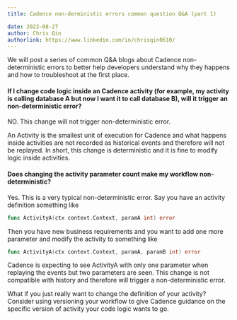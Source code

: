 ```yaml
---
title: Cadence non-derministic errors common question Q&A (part 1)

date: 2023-08-27
author: Chris Qin
authorlink: https://www.linkedin.com/in/chrisqin0610/
---
```


We will post a series of common Q&A blogs about Cadence non-deterministic errors to
better help developers understand why they happens and how to troubleshoot at the first place.

#### If I change code logic inside an Cadence activity (for example, my activity is calling database A but now I want it to call database B),  will it trigger an non-deterministic error?

NO. This change will not trigger non-deterministic error.

An Activity is the smallest unit of execution for Cadence and what happens inside activities are not recorded as historical events and therefore will not be replayed. In short, this change is deterministic and it is fine to modify logic inside activities.

#### Does changing the activity parameter count make my workflow non-deterministic?

Yes. This is a very typical non-deterministic error. Say you have an activity definition something like

```Go
func ActivityA(ctx context.Context, paramA int) error
```

Then you have new business requirements and you want to add one more parameter and modify the activity to something like

```Go
func ActivityA(ctx context.Context, paramA, paramB int) error
```

Cadence is expecting to see ActivityA with only one parameter when replaying the events but two parameters are seen. This change is not compatible with history and therefore will trigger a non-deterministic error.

What if you just really want to change the definition of your activity? Consider using versioning your workflow to give Cadence guidance on the specific version of activity your code logic wants to go.
